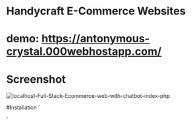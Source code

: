﻿# Handycraft E-Commerce Websites

# demo: https://antonymous-crystal.000webhostapp.com/

# Screenshot

<img src="https://i.ibb.co/3TgnCBh/localhost-Full-Stack-Ecommerce-web-with-chatbot-index-php.png" alt="localhost-Full-Stack-Ecommerce-web-with-chatbot-index-php" border="0">

#Installation
'


' 
